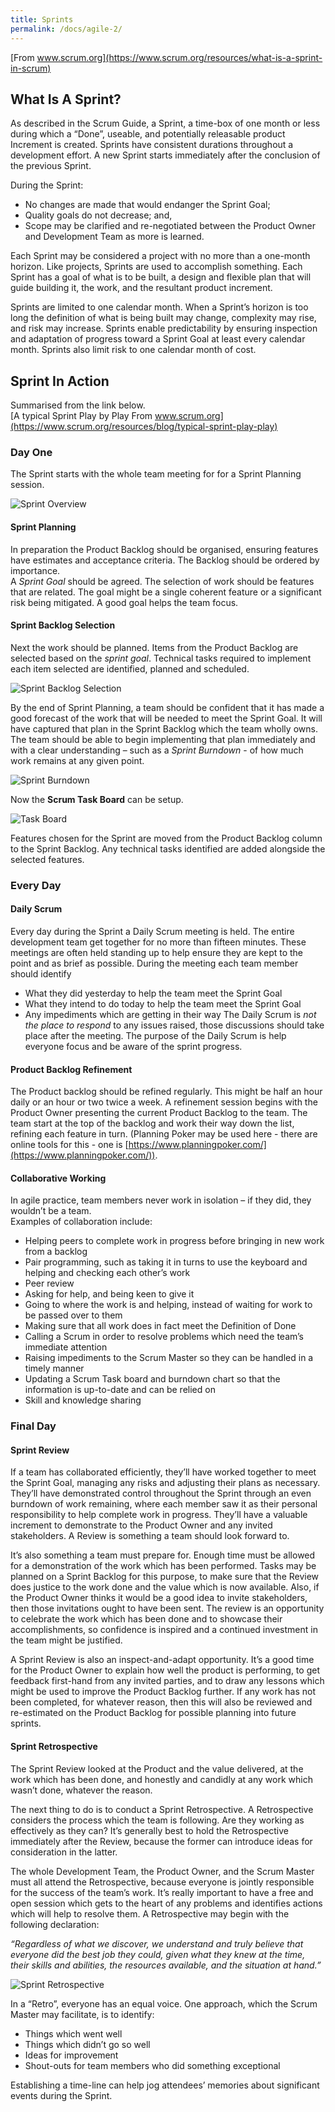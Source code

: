 ```yaml
---
title: Sprints
permalink: /docs/agile-2/
---
```


[From www.scrum.org](https://www.scrum.org/resources/what-is-a-sprint-in-scrum)

## What Is A Sprint?
As described in the Scrum Guide, a Sprint, a time-box of one month or less during which a “Done”, useable, and potentially releasable product Increment is created. Sprints have consistent durations throughout a development effort. A new Sprint starts immediately after the conclusion of the previous Sprint.  

During the Sprint:
* No changes are made that would endanger the Sprint Goal;
* Quality goals do not decrease; and,
* Scope may be clarified and re-negotiated between the Product Owner and Development Team as more is learned.

Each Sprint may be considered a project with no more than a one-month horizon. Like projects, Sprints are used to accomplish something. Each Sprint has a goal of what is to be built, a design and flexible plan that will guide building it, the work, and the resultant product increment.  

Sprints are limited to one calendar month. When a Sprint’s horizon is too long the definition of what is being built may change, complexity may rise, and risk may increase. Sprints enable predictability by ensuring inspection and adaptation of progress toward a Sprint Goal at least every calendar month. Sprints also limit risk to one calendar month of cost.  


## Sprint In Action
Summarised from the link below.  
[A typical Sprint Play by Play From www.scrum.org](https://www.scrum.org/resources/blog/typical-sprint-play-play)

### Day One

The Sprint starts with the whole team meeting for for a Sprint Planning session.  

<centre>        
    <img src="{{ "/assets/img/agile/sprintpbp.png" | relative_url }}" alt="Sprint Overview" class="img-responsive">
</centre>

#### Sprint Planning

In preparation the Product Backlog should be organised, ensuring features have estimates and acceptance criteria. The Backlog should be ordered by importance.  
A *Sprint Goal* should be agreed. The selection of work should be features that are related. The goal might be a single coherent feature or a significant risk being mitigated. A good goal helps the team focus.  

#### Sprint Backlog Selection

Next the work should be planned. Items from the Product Backlog are selected based on the *sprint goal*. Technical tasks required to implement each item selected are identified, planned and scheduled.  

<centre>        
    <img src="{{ "/assets/img/agile/taskplan.png" | relative_url }}" alt="Sprint Backlog Selection" class="img-responsive">
</centre>

By the end of Sprint Planning, a team should be confident that it has made a good forecast of the work that will be needed to meet the Sprint Goal. It will have captured that plan in the Sprint Backlog which the team wholly owns. The team should be able to begin implementing that plan immediately and with a clear understanding – such as a *Sprint Burndown* - of how much work remains at any given point.

<centre>        
    <img src="{{ "/assets/img/agile/burndown.png" | relative_url }}" alt="Sprint Burndown" class="img-responsive">
</centre>

Now the **Scrum Task Board** can be setup.
 
<centre>        
    <img src="{{ "/assets/img/agile/taskboard.png" | relative_url }}" alt="Task Board" class="img-responsive">
</centre>

Features chosen for the Sprint are moved from the Product Backlog column to the Sprint Backlog. Any technical tasks identified are added alongside the selected features.

### Every Day

#### Daily Scrum
Every day during the Sprint a Daily Scrum meeting is held. The entire development team get together for no more than fifteen minutes. These meetings are often held standing up to help ensure they are kept to the point and as brief as possible. During the meeting each team member should identify  
* What they did yesterday to help the team meet the Sprint Goal
* What they intend to do today to help the team meet the Sprint Goal
* Any impediments which are getting in their way
The Daily Scrum is *not the place to respond* to any issues raised, those discussions should take place after the meeting. The purpose of the Daily Scrum is help everyone focus and be aware of the sprint progress.  

#### Product Backlog Refinement
The Product backlog should be refined regularly. This might be half an hour daily or an hour or two twice a week. A refinement session begins with the Product Owner presenting the current Product Backlog to the team. The team start at the top of the backlog and work their way down the list, refining each feature in turn. (Planning Poker may be used here - there are online tools for this - one is [https://www.planningpoker.com/](https://www.planningpoker.com/)). 

#### Collaborative Working

In agile practice, team members never work in isolation – if they did, they wouldn’t be a team.  
Examples of collaboration include:  
* Helping peers to complete work in progress before bringing in new work from a backlog
* Pair programming, such as taking it in turns to use the keyboard and helping and checking each other’s work
* Peer review
* Asking for help, and being keen to give it
* Going to where the work is and helping, instead of waiting for work to be passed over to them
* Making sure that all work does in fact meet the Definition of Done
* Calling a Scrum in order to resolve problems which need the team’s immediate attention
* Raising impediments to the Scrum Master so they can be handled in a timely manner
* Updating a Scrum Task board and burndown chart so that the information is up-to-date and can be relied on
* Skill and knowledge sharing

### Final Day

#### Sprint Review

If a team has collaborated efficiently, they’ll have worked together to meet the Sprint Goal, managing any risks and adjusting their plans as necessary. They’ll have demonstrated control throughout the Sprint through an even burndown of work remaining, where each member saw it as their personal responsibility to help complete work in progress. They’ll have a valuable increment to demonstrate to the Product Owner and any invited stakeholders. A Review is something a team should look forward to.  

It’s also something a team must prepare for. Enough time must be allowed for a demonstration of the work which has been performed. Tasks may be planned on a Sprint Backlog for this purpose, to make sure that the Review does justice to the work done and the value which is now available. Also, if the Product Owner thinks it would be a good idea to invite stakeholders, then those invitations ought to have been sent. The review is an opportunity to celebrate the work which has been done and to showcase their accomplishments, so confidence is inspired and a continued investment in the team might be justified.  

A Sprint Review is also an inspect-and-adapt opportunity. It’s a good time for the Product Owner to explain how well the product is performing, to get feedback first-hand from any invited parties, and to draw any lessons which might be used to improve the Product Backlog further. If any work has not been completed, for whatever reason, then this will also be reviewed and re-estimated on the Product Backlog for possible planning into future sprints.  

#### Sprint Retrospective

The Sprint Review looked at the Product and the value delivered, at the work which has been done, and honestly and candidly at any work which wasn’t done, whatever the reason.  

The next thing to do is to conduct a Sprint Retrospective. A Retrospective considers the process which the team is following. Are they working as effectively as they can? It’s generally best to hold the Retrospective immediately after the Review, because the former can introduce ideas for consideration in the latter.  

The whole Development Team, the Product Owner, and the Scrum Master must all attend the Retrospective, because everyone is jointly responsible for the success of the team’s work. It’s really important to have a free and open session which gets to the heart of any problems and identifies actions which will help to resolve them. A Retrospective may begin with the following declaration:  

*“Regardless of what we discover, we understand and truly believe that everyone did the best job they could, given what they knew at the time, their skills and abilities, the resources available, and the situation at hand.”*

<centre>        
    <img src="{{ "/assets/img/agile/retro.png" | relative_url }}" alt="Sprint Retrospective" class="img-responsive">
</centre>

In a “Retro”, everyone has an equal voice. One approach, which the Scrum Master may facilitate, is to identify:  

* Things which went well
* Things which didn’t go so well
* Ideas for improvement
* Shout-outs for team members who did something exceptional

Establishing a time-line can help jog attendees’ memories about significant events during the Sprint.  


